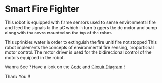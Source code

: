 # Smart Fire Fighter

This robot is equipped with flame sensors used to sense environmental fire
and feed the signals to the μC which in turn triggers the dc motor and pump
along with the sevro mounted on the top of the robot.

This sprinkles water in order to extinguish the fire unitl fire not stopped
This robot implements the concepts of environmental fire sensing, proportional
motor control. The motor driver is used for the bidirectional control of the 
motors equipped in the robot.

Wanna See ? Have a look on the [Code](https://github.com/Mayank-124/Smart-Fire-Fighter/blob/master/SmartFireFighter.ino) and [Circuit Diagram](https://github.com/Mayank-124/Smart-Fire-Fighter/blob/master/SmartFireFighter.png) !

Thank You !! 
